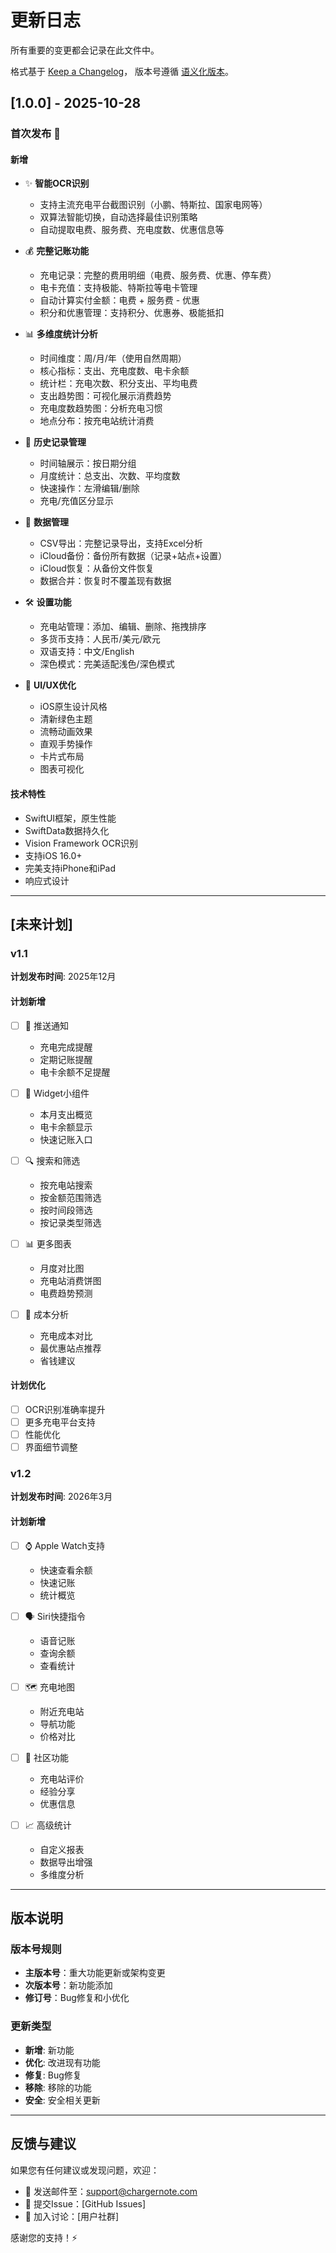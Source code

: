 # 更新日志

所有重要的变更都会记录在此文件中。

格式基于 [Keep a Changelog](https://keepachangelog.com/zh-CN/1.0.0/)，
版本号遵循 [语义化版本](https://semver.org/lang/zh-CN/)。

## [1.0.0] - 2025-10-28

### 首次发布 🎉

#### 新增
- ✨ **智能OCR识别**
  - 支持主流充电平台截图识别（小鹏、特斯拉、国家电网等）
  - 双算法智能切换，自动选择最佳识别策略
  - 自动提取电费、服务费、充电度数、优惠信息等

- 💰 **完整记账功能**
  - 充电记录：完整的费用明细（电费、服务费、优惠、停车费）
  - 电卡充值：支持极能、特斯拉等电卡管理
  - 自动计算实付金额：电费 + 服务费 - 优惠
  - 积分和优惠管理：支持积分、优惠券、极能抵扣

- 📊 **多维度统计分析**
  - 时间维度：周/月/年（使用自然周期）
  - 核心指标：支出、充电度数、电卡余额
  - 统计栏：充电次数、积分支出、平均电费
  - 支出趋势图：可视化展示消费趋势
  - 充电度数趋势图：分析充电习惯
  - 地点分布：按充电站统计消费

- 📅 **历史记录管理**
  - 时间轴展示：按日期分组
  - 月度统计：总支出、次数、平均度数
  - 快速操作：左滑编辑/删除
  - 充电/充值区分显示

- 💾 **数据管理**
  - CSV导出：完整记录导出，支持Excel分析
  - iCloud备份：备份所有数据（记录+站点+设置）
  - iCloud恢复：从备份文件恢复
  - 数据合并：恢复时不覆盖现有数据

- 🛠️ **设置功能**
  - 充电站管理：添加、编辑、删除、拖拽排序
  - 多货币支持：人民币/美元/欧元
  - 双语支持：中文/English
  - 深色模式：完美适配浅色/深色模式

- 🎨 **UI/UX优化**
  - iOS原生设计风格
  - 清新绿色主题
  - 流畅动画效果
  - 直观手势操作
  - 卡片式布局
  - 图表可视化

#### 技术特性
- SwiftUI框架，原生性能
- SwiftData数据持久化
- Vision Framework OCR识别
- 支持iOS 16.0+
- 完美支持iPhone和iPad
- 响应式设计

---

## [未来计划]

### v1.1
**计划发布时间**: 2025年12月

#### 计划新增
- [ ] 🔔 推送通知
  - 充电完成提醒
  - 定期记账提醒
  - 电卡余额不足提醒

- [ ] 📱 Widget小组件
  - 本月支出概览
  - 电卡余额显示
  - 快速记账入口

- [ ] 🔍 搜索和筛选
  - 按充电站搜索
  - 按金额范围筛选
  - 按时间段筛选
  - 按记录类型筛选

- [ ] 📊 更多图表
  - 月度对比图
  - 充电站消费饼图
  - 电费趋势预测

- [ ] 🎯 成本分析
  - 充电成本对比
  - 最优惠站点推荐
  - 省钱建议

#### 计划优化
- [ ] OCR识别准确率提升
- [ ] 更多充电平台支持
- [ ] 性能优化
- [ ] 界面细节调整

### v1.2
**计划发布时间**: 2026年3月

#### 计划新增
- [ ] ⌚ Apple Watch支持
  - 快速查看余额
  - 快速记账
  - 统计概览

- [ ] 🗣️ Siri快捷指令
  - 语音记账
  - 查询余额
  - 查看统计

- [ ] 🗺️ 充电地图
  - 附近充电站
  - 导航功能
  - 价格对比

- [ ] 👥 社区功能
  - 充电站评价
  - 经验分享
  - 优惠信息

- [ ] 📈 高级统计
  - 自定义报表
  - 数据导出增强
  - 多维度分析

---

## 版本说明

### 版本号规则
- **主版本号**：重大功能更新或架构变更
- **次版本号**：新功能添加
- **修订号**：Bug修复和小优化

### 更新类型
- **新增**: 新功能
- **优化**: 改进现有功能
- **修复**: Bug修复
- **移除**: 移除的功能
- **安全**: 安全相关更新

---

## 反馈与建议

如果您有任何建议或发现问题，欢迎：
- 📧 发送邮件至：support@chargernote.com
- 🐛 提交Issue：[GitHub Issues]
- 💬 加入讨论：[用户社群]

感谢您的支持！⚡

